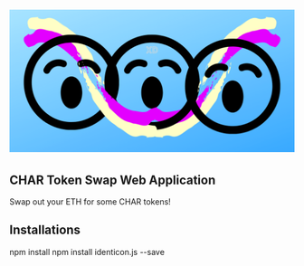 # ![CHAR Token Swap Cover](/public/assets/cover.png)
## CHAR Token Swap Web Application
Swap out your ETH for some CHAR tokens!

## Installations

npm install
npm install identicon.js --save



